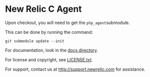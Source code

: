 # New Relic C Agent

Upon checkout, you will need to get the `php_agent`submodule.

This can be done by running the command:
```
git submodule update --init
```

For documentation, look in the [docs directory](docs/).

For license and copyright, see [LICENSE.txt](LICENSE.txt).

For support, contact us at http://support.newrelic.com for assistance.
